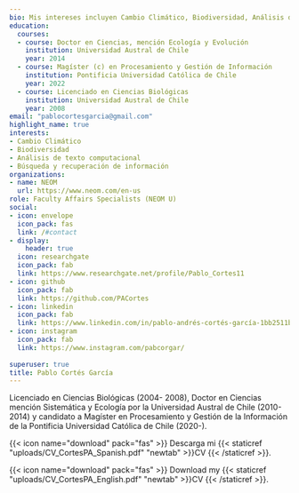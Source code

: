 ```yaml
---
bio: Mis intereses incluyen Cambio Climático, Biodiversidad, Análisis de texto computacional, Búsqueda y recuperación de información.
education:
  courses:
  - course: Doctor en Ciencias, mención Ecología y Evolución
    institution: Universidad Austral de Chile
    year: 2014
  - course: Magíster (c) en Procesamiento y Gestión de Información
    institution: Pontificia Universidad Católica de Chile
    year: 2022
  - course: Licenciado en Ciencias Biológicas
    institution: Universidad Austral de Chile
    year: 2008
email: "pablocortesgarcia@gmail.com"
highlight_name: true
interests:
- Cambio Climático
- Biodiversidad
- Análisis de texto computacional 
- Búsqueda y recuperación de información
organizations:
- name: NEOM
  url: https://www.neom.com/en-us
role: Faculty Affairs Specialists (NEOM U)
social:
- icon: envelope
  icon_pack: fas
  link: /#contact
- display:
    header: true
  icon: researchgate
  icon_pack: fab
  link: https://www.researchgate.net/profile/Pablo_Cortes11
- icon: github
  icon_pack: fab
  link: https://github.com/PACortes
- icon: linkedin
  icon_pack: fab
  link: https://www.linkedin.com/in/pablo-andrés-cortés-garcía-1bb2511b3
- icon: instagram
  icon_pack: fab
  link: https://www.instagram.com/pabcorgar/
  
superuser: true
title: Pablo Cortés García
---
```


Licenciado en Ciencias Biológicas (2004- 2008), Doctor en Ciencias mención Sistemática y Ecología por la Universidad Austral de Chile (2010-2014) y candidato a Magíster en Procesamiento y Gestión de la Información de la Pontificia Universidad Católica de Chile (2020-). 

{{< icon name="download" pack="fas" >}} Descarga mi {{< staticref "uploads/CV_CortesPA_Spanish.pdf" "newtab" >}}CV {{< /staticref >}}.

{{< icon name="download" pack="fas" >}} Download my {{< staticref "uploads/CV_CortesPA_English.pdf" "newtab" >}}CV {{< /staticref >}}.